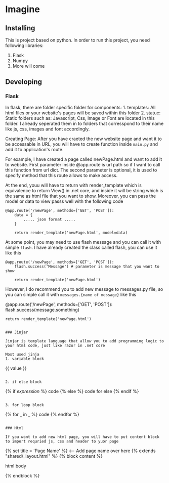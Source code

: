 # Imagine

## Installing
This is project based on python. In order to run this project, you need following libraries:

1. Flask
2. Numpy
3. More will come

## Developing

### Flask

In flask, there are folder specific folder for components:
    1. templates: All html files or your website's pages will be saved within this folder
    2. statuc: Static folders such as: Javascript, Css, Image or Font are located in this folder. I already seperated them in to folders that corresspond to their name like js, css, images and font accordingly.

Creating Page:
    After you have craeted the new website page and want it to be accessable in URL, you will have to create function inside `main.py` and add it to application's route.

For example, I have created a page called newPage.html and want to add it to website. 
    First parameter inside @app.route is url path so if I want to call this function from url dict. 
    The second parameter is optional, it is used to specify method that this route allows to make access.

At the end, youu will have to return with render_template which is equivalence to return View() in .net core, and inside it will be string which is the same as html file that you want to show. Moreover, you can pass the model or data to view passs well with the following code

```
@app.route('/newPage', methods=['GET', 'POST']):
    data = {
        ..... json format .....
    }

    return render_template('newPage.html', model=data)
```

At some point, you may need to use flash message and you can call it with simple `flash`. I have already created the class called flash, you can use it like this

```
@app.route('/newPage', methods=['GET', 'POST']):
    flash.success('Message') # parameter is message that you want to show

    return render_template('newPage.html')
```

However, I do recommend you to add new message to messages.py file, so you can simple call it with `messages.{name of message}` like this

@app.route('/newPage', methods=['GET', 'POST']):
    flash.success(message.something)

    return render_template('newPage.html')
```

### Jinjar

Jinjar is template language that allow you to add programming logic to your html code, just like razor in .net core

Most used jinja
1. variable block
```
{{ value }}
```

2. if else block
```
{% if _expression_ %}
    code
{% else %}
    code for else
{% endif %}
```

3. for loop block
```
{% for _ in _ %}
    code
{% endfor %}
```

### Html

If you want to add new html page, you will have to put content block to import requried js, css and header to yuor page

````
{% set title = 'Page Name' %}   <-- Add page name over here
{% extends "shared/_layout.html" %}
{% block content %}

html body

{% endblock %}
```

